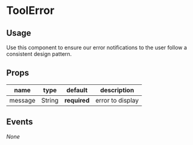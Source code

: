 # ToolError

## Usage
Use this component to ensure our error notifications to the user follow a consistent design pattern.

## Props
| name    | type   | default           | description      |
|---------|--------|-------------------|------------------|
| message | String | **required**      | error to display |

## Events
_None_
